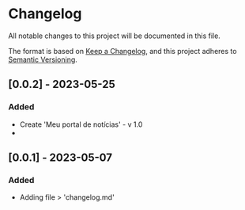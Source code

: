 # Changelog
All notable changes to this project will be documented in this file.

The format is based on [Keep a Changelog](https://keepachangelog.com/en/1.0.0/),
and this project adheres to [Semantic Versioning](https://semver.org/spec/v2.0.0.html).

## [0.0.2] - 2023-05-25
### Added
- Create 'Meu portal de notícias' - v 1.0
- 
## [0.0.1] - 2023-05-07
### Added
- Adding file > 'changelog.md'

